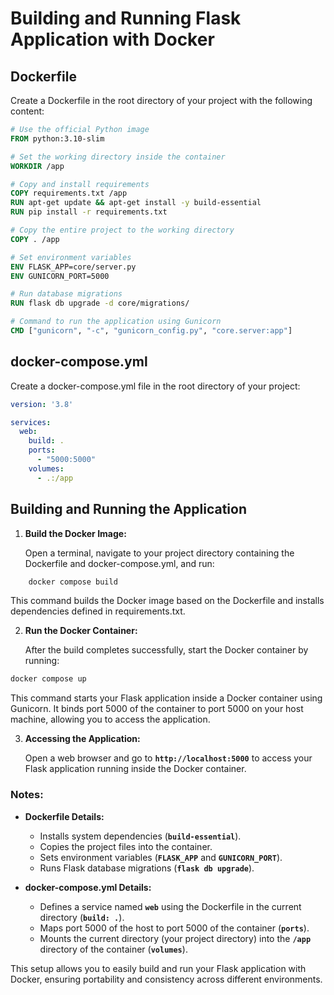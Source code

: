 # Building and Running Flask Application with Docker

## Dockerfile

Create a Dockerfile in the root directory of your project with the following content:

```dockerfile
# Use the official Python image
FROM python:3.10-slim

# Set the working directory inside the container
WORKDIR /app

# Copy and install requirements
COPY requirements.txt /app
RUN apt-get update && apt-get install -y build-essential
RUN pip install -r requirements.txt

# Copy the entire project to the working directory
COPY . /app

# Set environment variables
ENV FLASK_APP=core/server.py
ENV GUNICORN_PORT=5000

# Run database migrations
RUN flask db upgrade -d core/migrations/

# Command to run the application using Gunicorn
CMD ["gunicorn", "-c", "gunicorn_config.py", "core.server:app"]
```
## docker-compose.yml

Create a docker-compose.yml file in the root directory of your project:

```yaml
version: '3.8'

services:
  web:
    build: .
    ports:
      - "5000:5000"
    volumes:
      - .:/app
```

## Building and Running the Application

1. **Build the Docker Image:**

	Open a terminal, navigate to your project directory containing the Dockerfile and docker-compose.yml, and run:

```bash
	docker compose build
```

This command builds the Docker image based on the Dockerfile and installs dependencies defined in requirements.txt.

2. **Run the Docker Container:**

	After the build completes successfully, start the Docker container by running:

```bash
docker compose up
```

This command starts your Flask application inside a Docker container using Gunicorn. It binds port 5000 of the container to port 5000 on your host machine, allowing you to access the application.

3. **Accessing the Application:**

	Open a web browser and go to **`http://localhost:5000`** to access your Flask application running inside the Docker container.

### Notes:

- **Dockerfile Details:**

	- Installs system dependencies (**`build-essential`**).
	- Copies the project files into the container.
	- Sets environment variables (**`FLASK_APP`** and **`GUNICORN_PORT`**).
	- Runs Flask database migrations (**`flask db upgrade`**).

- **docker-compose.yml Details:**

	- Defines a service named **`web`** using the Dockerfile in the current directory (**`build: .`**).
	- Maps port 5000 of the host to port 5000 of the container (**`ports`**).
	- Mounts the current directory (your project directory) into the **`/app`** directory of the container (**`volumes`**).

This setup allows you to easily build and run your Flask application with Docker, ensuring portability and consistency across different environments.
